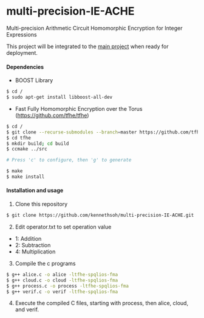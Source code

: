 # multi-precision-IE-ACHE
Multi-precision Arithmetic Circuit Homomorphic Encryption for Integer Expressions

This project will be integrated to the <a href="https://github.com/kennethsoh/IE-ACHE">main project</a> when ready for deployment.

#### Dependencies
* BOOST Library
```bash
$ cd /
$ sudo apt-get install libboost-all-dev
```

* Fast Fully Homomorphic Encryption over the Torus (https://github.com/tfhe/tfhe)
```bash
$ cd /
$ git clone --recurse-submodules --branch=master https://github.com/tfhe/tfhe.git
$ cd tfhe
$ mkdir build; cd build
$ ccmake ../src

# Press 'c' to configure, then 'g' to generate

$ make
$ make install
```

#### Installation and usage
1. Clone this repository
``` bash
$ git clone https://github.com/kennethsoh/multi-precision-IE-ACHE.git
````

2. Edit operator.txt to set operation value
- 1: Addition
- 2: Subtraction
- 4: Multiplication

3. Compile the c programs 
```bash
$ g++ alice.c -o alice -ltfhe-spqlios-fma
$ g++ cloud.c -o cloud -ltfhe-spqlios-fma
$ g++ process.c -o process -ltfhe-spqlios-fma
$ g++ verif.c -o verif -ltfhe-spqlios-fma
```

4. Execute the compiled C files, starting with process, then alice, cloud, and verif.
